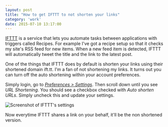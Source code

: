 ```yaml
---
layout: post
title: "How to get IFTTT to not shorten your links"
category: 'work'
date: 2015-07-10 13:17:00
---
```


[IFTTT](https://ifttt.com) is a service that lets you automate tasks between applications with triggers called Recipes. For example I've got a recipe setup so that it checks my site's RSS feed for new items. When a new feed item is detected, IFTTT will automatically tweet the title and the link to the latest post.

One of the things that IFTTT does by default is shorten your links using their shortened domain ift.tt. I'm a fan of not shortening my links. It turns out you can turn off the auto shortening within your account preferences.

Simply login, go to *[Preferences > Settings](https://ifttt.com/preferences/settings)*. Then scroll down until you see *URL Shortening*. You should see a checkbox checked with *Auto shorten URLs*. Simply uncheck this and update your settings. 

![Screenshot of IFTTT's settings]({{site.url}}/assets/images/20150710-ifttt-links.png)

Now everytime IFTTT shares a link on your behalf, it'll be the non shortened version.